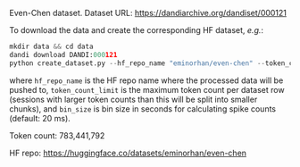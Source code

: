 Even-Chen dataset. Dataset URL: https://dandiarchive.org/dandiset/000121

To download the data and create the corresponding HF dataset, *e.g.*:
```python
mkdir data && cd data
dandi download DANDI:000121
python create_dataset.py --hf_repo_name "eminorhan/even-chen" --token_count_limit 10_000_000 --bin_size 0.02
```
where `hf_repo_name` is the HF repo name where the processed data will be pushed to, `token_count_limit` is the maximum token count per dataset row (sessions with larger token counts than this will be split into smaller chunks), and `bin_size` is bin size in seconds for calculating spike counts (default: 20 ms).

Token count: 783,441,792

HF repo: https://huggingface.co/datasets/eminorhan/even-chen
